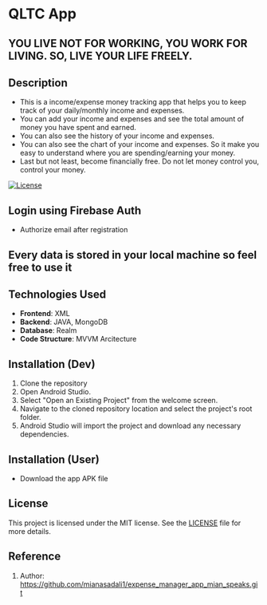 # QLTC App

## YOU LIVE NOT FOR WORKING, YOU WORK FOR LIVING. SO, LIVE YOUR LIFE FREELY.

## Description
- This is a income/expense money tracking app that helps you to keep track of your daily/monthly income and expenses.
- You can add your income and expenses and see the total amount of money you have spent and earned.
- You can also see the history of your income and expenses.
- You can also see the chart of your income and expenses. So it make you easy to understand where you are spending/earning your money.
- Last but not least, become financially free. Do not let money control you, control your money.

[![License](https://img.shields.io/badge/License-MIT-blue.svg)](https://opensource.org/licenses/MIT)

## Login using Firebase Auth
- Authorize email after registration

## Every data is stored in your local machine so feel free to use it

## Technologies Used
- **Frontend**: XML
- **Backend**: JAVA, MongoDB
- **Database**: Realm
- **Code Structure**: MVVM Arcitecture

## Installation (Dev)

1. Clone the repository
2. Open Android Studio.
3. Select "Open an Existing Project" from the welcome screen.
4. Navigate to the cloned repository location and select the project's root folder.
5. Android Studio will import the project and download any necessary dependencies.

## Installation (User)
- Download the app APK file


## License
This project is licensed under the MIT license. See the [LICENSE](LICENSE) file for more details.

## Reference

1. Author: https://github.com/mianasadali1/expense_manager_app_mian_speaks.git
